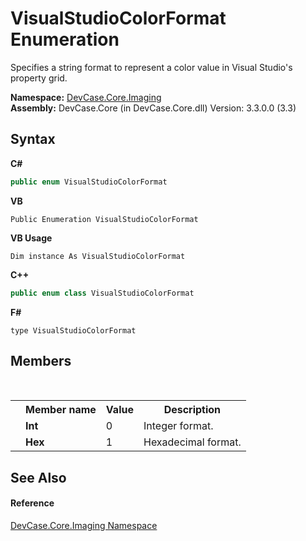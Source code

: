 # VisualStudioColorFormat Enumeration
 

Specifies a string format to represent a color value in Visual Studio's property grid.

**Namespace:**&nbsp;<a href="N_DevCase_Core_Imaging">DevCase.Core.Imaging</a><br />**Assembly:**&nbsp;DevCase.Core (in DevCase.Core.dll) Version: 3.3.0.0 (3.3)

## Syntax

**C#**<br />
``` C#
public enum VisualStudioColorFormat
```

**VB**<br />
``` VB
Public Enumeration VisualStudioColorFormat
```

**VB Usage**<br />
``` VB Usage
Dim instance As VisualStudioColorFormat
```

**C++**<br />
``` C++
public enum class VisualStudioColorFormat
```

**F#**<br />
``` F#
type VisualStudioColorFormat
```


## Members
&nbsp;<table><tr><th></th><th>Member name</th><th>Value</th><th>Description</th></tr><tr><td /><td target="F:DevCase.Core.Imaging.VisualStudioColorFormat.Int">**Int**</td><td>0</td><td>Integer format.</td></tr><tr><td /><td target="F:DevCase.Core.Imaging.VisualStudioColorFormat.Hex">**Hex**</td><td>1</td><td>Hexadecimal format.</td></tr></table>

## See Also


#### Reference
<a href="N_DevCase_Core_Imaging">DevCase.Core.Imaging Namespace</a><br />